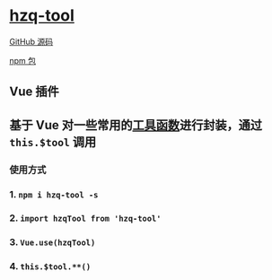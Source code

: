 # [hzq-tool](https://github.com/MrHzq/hzq-tool)

[GitHub 源码](https://github.com/MrHzq/hzq-tool)

[npm 包](https://www.npmjs.com/package/hzq-tool)

## Vue 插件

## 基于 Vue 对一些常用的[工具函数](https://github.com/MrHzq/hzq-tool/blob/master/src/tool-methods.js)进行封装，通过 `this.$tool` 调用

### 使用方式

### 1. `npm i hzq-tool -s`

### 2. `import hzqTool from 'hzq-tool'`

### 3. `Vue.use(hzqTool)`

### 4. `this.$tool.**()`

